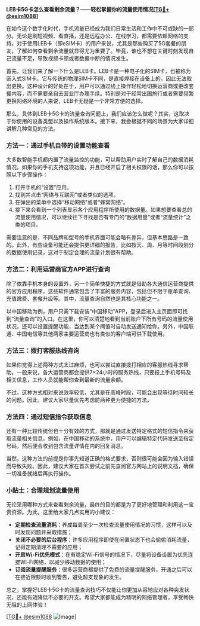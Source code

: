 **LEB卡5G卡怎么查看剩余流量？——轻松掌握你的流量使用情况[[TG💪+ @esim1088](https://t.me/s/esim1088)]**

在如今这个数字化时代，手机流量已经成为我们日常生活和工作中不可或缺的一部分。无论是刷短视频、看直播，还是远程办公、在线学习，都需要依赖网络的支持。对于使用LEB卡（即eSIM卡）的用户来说，尤其是那些购买了5G套餐的朋友，了解如何查看剩余流量就显得尤为重要了。毕竟，谁也不想在关键时刻发现自己流量不足，导致视频卡顿或者数据中断的情况发生。

首先，让我们来了解一下什么是LEB卡。LEB卡是一种电子化的SIM卡，也被称为嵌入式SIM卡。它与传统的物理SIM卡不同，是直接焊接在设备上的，因此无法取出更换。这种设计的好处在于，用户可以通过线上操作轻松地切换运营商或更改套餐内容，而不需要亲自去营业厅办理手续。特别是对于经常出国旅行或者需要频繁更换网络环境的人来说，LEB卡无疑是一个非常方便的选择。

那么，具体到LEB卡5G卡的流量查询问题上，我们应该怎么做呢？其实，这取决于你使用的设备类型以及操作系统版本。接下来，我会根据不同的场景为大家详细讲解几种常见的方法。

### 方法一：通过手机自带的设置功能查看

大多数智能手机都内置了流量监控的功能，可以帮助用户实时了解自己的数据消耗情况。如果你的手机支持这项功能，并且已经开启了相关权限的话，那么你可以按照以下步骤操作：

1. 打开手机的“设置”应用。
2. 找到并点击“网络与互联网”或者类似的选项。
3. 在弹出的菜单中选择“移动网络”或者“蜂窝网络”。
4. 接下来会看到一个列表显示各个应用程序所使用的数据量。如果想要查看总的流量使用情况，可以继续往下寻找是否有专门的“数据用量”或者“流量统计”之类的项目。

需要注意的是，不同品牌和型号的手机界面可能会略有差异，但基本思路是一致的。此外，有些设备可能还会提供更详细的报告，比如按天、周、月等时间段划分的数据使用记录，这对于制定合理的流量计划很有帮助。

### 方法二：利用运营商官方APP进行查询

除了依靠手机本身的设置外，另一个简单快捷的方式就是借助各大通信运营商提供的官方应用程序。这些软件通常包含了丰富的服务内容，包括但不限于账单查询、充值缴费、套餐升级等。其中，流量查询自然也是其核心功能之一。

以中国移动为例，用户只需下载安装“中国移动”APP，登录后进入主页面即可找到“流量查询”的入口。在这里，你可以清楚地看到当前账户下所有号码的流量使用状况，还可以设置提醒功能，当达到某个阈值时自动发送通知给你。另外，中国联通、中国电信等其他两家主要运营商也有类似的客户端可供下载使用。

### 方法三：拨打客服热线咨询

如果你觉得上述两种方式太过麻烦，也可以尝试直接拨打相应的客服热线寻求帮助。一般来说，各大运营商都会提供7×24小时的服务热线，只要报上手机号码及相关信息，工作人员就能帮你查到最新的流量余额。

不过，这种方式相对来说效率较低，尤其是在高峰时段，可能会出现等待时间较长的问题。因此，建议大家尽量优先考虑前两种更为便捷的方法。

### 方法四：通过短信指令获取信息

还有一种比较传统但也十分有效的方式，那就是通过发送特定格式的短信指令来获取流量相关信息。例如，在中国移动的系统中，用户可以编辑特定代码发送至指定号码，然后便会收到包含流量详情在内的回复消息。

当然，这种方法的前提是你事先知道正确的格式要求，否则很可能会因为输入错误而导致失败。因此，建议大家在首次尝试之前先查阅官方网站上的说明文档，确保一切准备就绪后再执行操作。

### 小贴士：合理规划流量使用

无论采用哪种方式来查看剩余流量，最终的目的都是为了更好地管理和利用这一宝贵资源。为此，这里给大家几点实用的小建议：

- **定期检查流量消耗**：养成每周至少一次检查流量使用情况的习惯，这样可以及时发现问题并采取措施；
- **关闭不必要的后台程序**：许多应用程序即使在闲置状态下也会偷偷消耗流量，记得定期清理不需要的应用；
- **开启Wi-Fi优先模式**：在有稳定Wi-Fi信号的情况下，尽量将设备设置为优先连接Wi-Fi网络，以减少移动数据的使用；
- **订阅流量提醒服务**：很多运营商都提供了免费的流量提醒服务，开通之后可以在接近限额时收到警告，避免超支现象的发生。

总之，掌握好LEB卡5G卡的流量查询技巧不仅能让你更加从容地应对各种突发状况，还能有效降低不必要的开支。希望大家都能成为精明的网络管理者，享受畅快无阻的上网体验！

[[TG💪+ @esim1088](https://t.me/s/esim1088) ![Image](https://i.postimg.cc/4NQfJmqS/Snipaste-2025-05-13-00-14-12.png)]